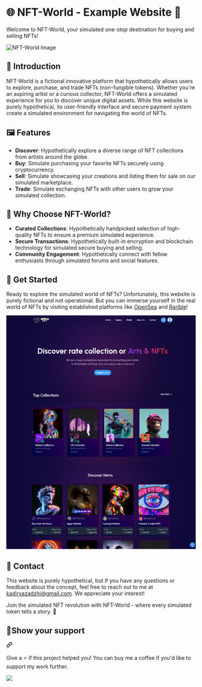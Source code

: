 # 🌐 NFT-World - Example Website 🎨

Welcome to NFT-World, your simulated one-stop destination for buying and selling NFTs!

![NFT-World Image](https://s4.aconvert.com/convert/p3r68-cdx67/a8n0x-wlb2k.jpg)

## 📖 Introduction
NFT-World is a fictional innovative platform that hypothetically allows users to explore, purchase, and trade NFTs (non-fungible tokens). Whether you're an aspiring artist or a curious collector, NFT-World offers a simulated experience for you to discover unique digital assets. While this website is purely hypothetical, its user-friendly interface and secure payment system create a simulated environment for navigating the world of NFTs.

## 🖼️ Features
- **Discover**: Hypothetically explore a diverse range of NFT collections from artists around the globe.
- **Buy**: Simulate purchasing your favorite NFTs securely using cryptocurrency.
- **Sell**: Simulate showcasing your creations and listing them for sale on our simulated marketplace.
- **Trade**: Simulate exchanging NFTs with other users to grow your simulated collection.

## 🌟 Why Choose NFT-World?
- **Curated Collections**: Hypothetically handpicked selection of high-quality NFTs to ensure a premium simulated experience.
- **Secure Transactions**: Hypothetically built-in encryption and blockchain technology for simulated secure buying and selling.
- **Community Engagement**: Hypothetically connect with fellow enthusiasts through simulated forums and social features.

## 🛒 Get Started
Ready to explore the simulated world of NFTs? Unfortunately, this website is purely fictional and not operational. But you can immerse yourself in the real world of NFTs by visiting established platforms like [OpenSea](https://opensea.io) and [Rarible](https://rarible.com)!

![NFT Marketplace Image](Image/preview-github-nft.png)

## 📱 Contact
This website is purely hypothetical, but if you have any questions or feedback about the concept, feel free to reach out to me at kadiryazadzhi@gmail.com. We appreciate your interest!

Join the simulated NFT revolution with NFT-World - where every simulated token tells a story. 🚀

## 🙏Show your support
<a id="user-content-show-your-support" class="anchor" aria-label="Permalink: Show your support" href="#show-your-support"><svg class="octicon octicon-link" viewBox="0 0 16 16" version="1.1" width="16" height="16" aria-hidden="true"><path d="m7.775 3.275 1.25-1.25a3.5 3.5 0 1 1 4.95 4.95l-2.5 2.5a3.5 3.5 0 0 1-4.95 0 .751.751 0 0 1 .018-1.042.751.751 0 0 1 1.042-.018 1.998 1.998 0 0 0 2.83 0l2.5-2.5a2.002 2.002 0 0 0-2.83-2.83l-1.25 1.25a.751.751 0 0 1-1.042-.018.751.751 0 0 1-.018-1.042Zm-4.69 9.64a1.998 1.998 0 0 0 2.83 0l1.25-1.25a.751.751 0 0 1 1.042.018.751.751 0 0 1 .018 1.042l-1.25 1.25a3.5 3.5 0 1 1-4.95-4.95l2.5-2.5a3.5 3.5 0 0 1 4.95 0 .751.751 0 0 1-.018 1.042.751.751 0 0 1-1.042.018 1.998 1.998 0 0 0-2.83 0l-2.5 2.5a1.998 1.998 0 0 0 0 2.83Z"></path></svg></a></div>
<p dir="auto">Give a ⭐️ if this project helped you! You can buy me a coffee if you'd like to support my work further.</p>
<div dir="auto">
<a href="https://www.buymeacoffee.com/kadiryazadzhi" rel="nofollow"><img src="https://camo.githubusercontent.com/3767c6f451f28c26237caf6a96427f48e584526ec4c36b3fd630932588fb9715/68747470733a2f2f696d672e6275796d6561636f666665652e636f6d2f627574746f6e2d6170692f3f746578743d427579206d65206120636f6666656526656d6f6a693de2989526736c75673d3168616e7a6c6131303026627574746f6e5f636f6c6f75723d46464444303026666f6e745f636f6c6f75723d66666666666626666f6e745f66616d696c793d436f6f6b6965266f75746c696e655f636f6c6f75723d30303030303026636f666665655f636f6c6f75723d464644443030" data-canonical-src="https://img.buymeacoffee.com/button-api/?text=Buy me a coffee&amp;emoji=☕&amp;slug=1hanzla100&amp;button_colour=FFDD00&amp;font_colour=ffffff&amp;font_family=Cookie&amp;outline_colour=000000&amp;coffee_colour=FFDD00" style="max-width: 100%;"></a>
</div>

